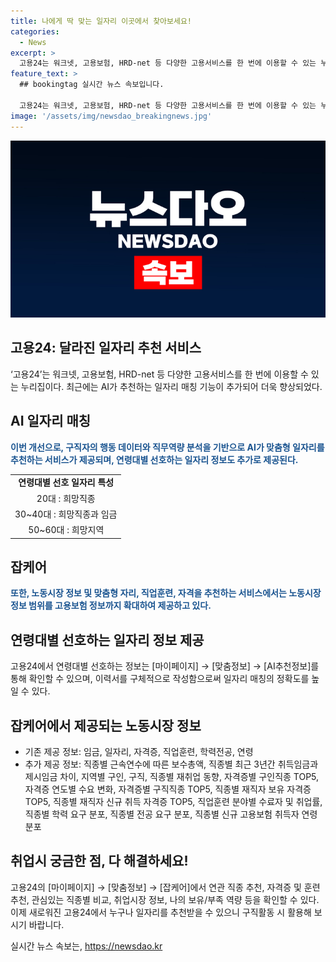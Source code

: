 ```yaml
---
title: 나에게 딱 맞는 일자리 이곳에서 찾아보세요!
categories:
  - News
excerpt: >
  고용24는 워크넷, 고용보험, HRD-net 등 다양한 고용서비스를 한 번에 이용할 수 있는 누리집이며, 최근 AI가 추천하는 맞춤형 일자리 기능이 추가되어 더욱 향상되었습니다. 연령대별 일자리 정보도 제공하며, 노동시장 정보 또한 더 다양해졌습니다. 새로워진 고용24에서 누구나 일자리를 추천받을 수 있으니 지금 확인해보세요! (문단 길이: 150자)
feature_text: >
  ## bookingtag 실시간 뉴스 속보입니다.

  고용24는 워크넷, 고용보험, HRD-net 등 다양한 고용서비스를 한 번에 이용할 수 있는 누리집이며, 최근 AI가 추천하는 맞춤형 일자리 기능이 추가되어 더욱 향상되었습니다. 연령대별 일자리 정보도 제공하며, 노동시장 정보 또한 더 다양해졌습니다. 새로워진 고용24에서 누구나 일자리를 추천받을 수 있으니 지금 확인해보세요! (문단 길이: 150자)
image: '/assets/img/newsdao_breakingnews.jpg'
---
```


<p><img src="/assets/img/newsdao_breakingnews.jpg" alt="bookingtag 속보" /></p>

<h2 data-ke-size="size26">고용24: 달라진 일자리 추천 서비스</h2>

<p data-ke-size="size16">‘고용24’는 워크넷, 고용보험, HRD-net 등 다양한 고용서비스를 한 번에 이용할 수 있는 누리집이다. 최근에는 AI가 추천하는 일자리 매칭 기능이 추가되어 더욱 향상되었다.</p>

<h2 data-ke-size="size26">AI 일자리 매칭</h2>

<p data-ke-size="size16"><b><span style="color: #1a5490;">이번 개선으로, 구직자의 행동 데이터와 직무역량 분석을 기반으로 AI가 맞춤형 일자리를 추천하는 서비스가 제공되며, 연령대별 선호하는 일자리 정보도 추가로 제공된다.</span></b></p>

<table>
  <tr>
    <td style="text-align: center; height: 17px;"><b>연령대별 선호 일자리 특성</b></td>
  </tr>
  <tr>
    <td style="text-align: center; height: 17px;">20대 : 희망직종</td>
  </tr>
  <tr>
    <td style="text-align: center; height: 17px;">30~40대 : 희망직종과 임금</td>
  </tr>
  <tr>
    <td style="text-align: center; height: 17px;">50~60대 : 희망지역</td>
  </tr>
</table>

<h2 data-ke-size="size26">잡케어</h2>

<p data-ke-size="size16"><b><span style="color: #1a5490;">또한, 노동시장 정보 및 맞춤형 자리, 직업훈련, 자격을 추천하는 서비스에서는 노동시장 정보 범위를 고용보험 정보까지 확대하여 제공하고 있다.</span></b></p>

<h2 data-ke-size="size26">연령대별 선호하는 일자리 정보 제공</h2>

<p data-ke-size="size16">고용24에서 연령대별 선호하는 정보는 [마이페이지] → [맞춤정보] → [AI추천정보]를 통해 확인할 수 있으며, 이력서를 구체적으로 작성함으로써 일자리 매칭의 정확도를 높일 수 있다.</p>

<h2 data-ke-size="size26">잡케어에서 제공되는 노동시장 정보</h2>

<p data-ke-size="size16">
  <ul>
    <li>기존 제공 정보: 임금, 일자리, 자격증, 직업훈련, 학력전공, 연령</li>
    <li>추가 제공 정보: 직종별 근속연수에 따른 보수총액, 직종별 최근 3년간 취득임금과 제시임금 차이, 지역별 구인, 구직, 직종별 재취업 동향, 자격증별 구인직종 TOP5, 자격증 연도별 수요 변화, 자격증별 구직직종 TOP5, 직종별 재직자 보유 자격증 TOP5, 직종별 재직자 신규 취득 자격증 TOP5, 직업훈련 분야별 수료자 및 취업률, 직종별 학력 요구 분포, 직종별 전공 요구 분포, 직종별 신규 고용보험 취득자 연령분포</li>
  </ul>
</p>

<h2 data-ke-size="size26">취업시 궁금한 점, 다 해결하세요!</h2>

<p data-ke-size="size16">고용24의 [마이페이지] → [맞춤정보] → [잡케어]에서 연관 직종 추천, 자격증 및 훈련 추천, 관심있는 직종별 비교, 취업시장 정보, 나의 보유/부족 역량 등을 확인할 수 있다. 이제 새로워진 고용24에서 누구나 일자리를 추천받을 수 있으니 구직활동 시 활용해 보시기 바랍니다. </p>
실시간 뉴스 속보는, <a href="https://newsdao.kr" rel="dofollow">https://newsdao.kr</a>


